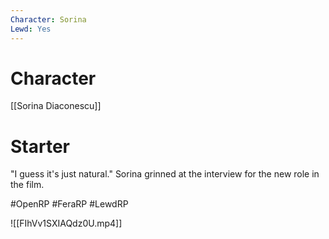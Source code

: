 ```yaml
---
Character: Sorina
Lewd: Yes
---
```

# Character
[[Sorina Diaconescu]]

# Starter
"I guess it's just natural." Sorina grinned at the interview for the new role in the film.

#OpenRP #FeraRP #LewdRP 

![[FIhVv1SXIAQdz0U.mp4]]